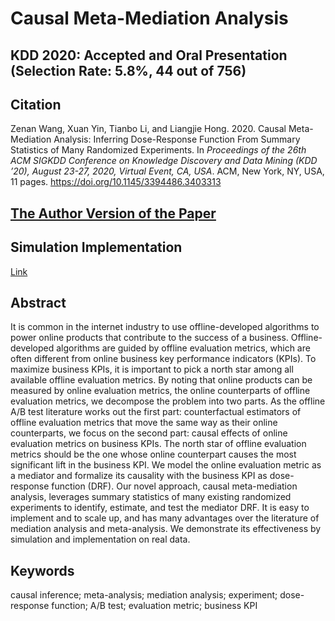 # Causal Meta-Mediation Analysis
## KDD 2020: Accepted and Oral Presentation (Selection Rate: 5.8%, 44 out of 756)

## Citation
Zenan Wang, Xuan Yin, Tianbo Li, and Liangjie Hong. 2020. Causal Meta-Mediation Analysis: Inferring Dose-Response Function From Summary Statistics of Many Randomized Experiments. In *Proceedings of the 26th ACM SIGKDD Conference on Knowledge Discovery and Data Mining (KDD ’20), August 23-27, 2020, Virtual Event, CA, USA*. ACM, New York, NY, USA, 11 pages. https://doi.org/10.1145/3394486.3403313

## <ins>[The Author Version of the Paper](https://github.com/znwang25/cmma/blob/master/KDD2020_CMMA_author_version.pdf)</ins>

## Simulation Implementation
[Link](https://znwang25.github.io/cmma/simulation.html)

## Abstract
It is common in the internet industry to use offline-developed algorithms to power online products that contribute to the success of a business.  Offline-developed algorithms are guided by offline evaluation metrics, which are often different from online business key performance indicators (KPIs).  To maximize business KPIs, it is important to pick a north star among all available offline evaluation metrics.  By noting that online products can be measured by online evaluation metrics, the online counterparts of offline evaluation metrics, we decompose the problem into two parts.  As the offline A/B test literature works out the first part: counterfactual estimators of offline evaluation metrics that move the same way as their online counterparts, we focus on the second part: causal effects of online evaluation metrics on business KPIs.  The north star of offline evaluation metrics should be the one whose online counterpart causes the most significant lift in the business KPI.  We model the online evaluation metric as a mediator and formalize its causality with the business KPI as dose-response function (DRF).  Our novel approach, causal meta-mediation analysis, leverages summary statistics of many existing randomized experiments to identify, estimate, and test the mediator DRF.  It is easy to implement and to scale up, and has many advantages over the literature of mediation analysis and meta-analysis.  We demonstrate its effectiveness by simulation and implementation on real data.

## Keywords
causal inference; meta-analysis; mediation analysis; experiment; dose-response function; A/B test; evaluation metric; business KPI

